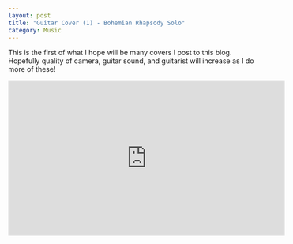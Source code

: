 ```yaml
---
layout: post
title: "Guitar Cover (1) - Bohemian Rhapsody Solo"
category: Music
---
```


This is the first of what I hope will be many covers I post to this blog. Hopefully quality of camera, guitar sound, and guitarist will increase as I do more of these!
<iframe width="560" height="315" src="https://www.youtube.com/embed/nj1D0_m23L0" frameborder="0" allowfullscreen></iframe>
